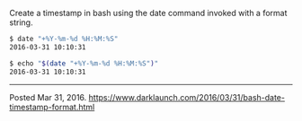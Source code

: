Create a timestamp in bash using the date command invoked with a format string.

```sh
$ date "+%Y-%m-%d %H:%M:%S"
2016-03-31 10:10:31
```

```sh
$ echo "$(date "+%Y-%m-%d %H:%M:%S")"
2016-03-31 10:10:31
```

---


Posted Mar 31, 2016.
https://www.darklaunch.com/2016/03/31/bash-date-timestamp-format.html